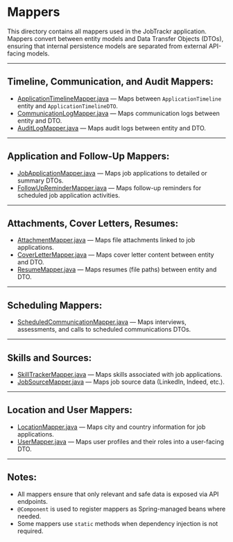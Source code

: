 # Mappers

This directory contains all mappers used in the JobTrackr application.  
Mappers convert between entity models and Data Transfer Objects (DTOs), ensuring that internal persistence models are separated from external API-facing models.

---

## Timeline, Communication, and Audit Mappers:

- [ApplicationTimelineMapper.java](./ApplicationTimelineMapper.java) — Maps between `ApplicationTimeline` entity and `ApplicationTimelineDTO`.
- [CommunicationLogMapper.java](./CommunicationLogMapper.java) — Maps communication logs between entity and DTO.
- [AuditLogMapper.java](./AuditLogMapper.java) — Maps audit logs between entity and DTO.

---

## Application and Follow-Up Mappers:

- [JobApplicationMapper.java](./JobApplicationMapper.java) — Maps job applications to detailed or summary DTOs.
- [FollowUpReminderMapper.java](./FollowUpReminderMapper.java) — Maps follow-up reminders for scheduled job application activities.

---

## Attachments, Cover Letters, Resumes:

- [AttachmentMapper.java](./AttachmentMapper.java) — Maps file attachments linked to job applications.
- [CoverLetterMapper.java](./CoverLetterMapper.java) — Maps cover letter content between entity and DTO.
- [ResumeMapper.java](./ResumeMapper.java) — Maps resumes (file paths) between entity and DTO.

---

## Scheduling Mappers:

- [ScheduledCommunicationMapper.java](./ScheduledCommunicationMapper.java) — Maps interviews, assessments, and calls to scheduled communications DTOs.

---

## Skills and Sources:

- [SkillTrackerMapper.java](./SkillTrackerMapper.java) — Maps skills associated with job applications.
- [JobSourceMapper.java](./JobSourceMapper.java) — Maps job source data (LinkedIn, Indeed, etc.).

---

## Location and User Mappers:

- [LocationMapper.java](./LocationMapper.java) — Maps city and country information for job applications.
- [UserMapper.java](./UserMapper.java) — Maps user profiles and their roles into a user-facing DTO.

---

## Notes:
- All mappers ensure that only relevant and safe data is exposed via API endpoints.
- `@Component` is used to register mappers as Spring-managed beans where needed.
- Some mappers use `static` methods when dependency injection is not required.

